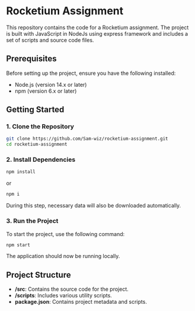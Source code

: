 # Rocketium Assignment

This repository contains the code for a Rocketium assignment. The project is built with JavaScript in NodeJs using express framework and includes a set of scripts and source code files.

## Prerequisites

Before setting up the project, ensure you have the following installed:

- Node.js (version 14.x or later)
- npm (version 6.x or later)

## Getting Started

### 1. Clone the Repository

```sh
git clone https://github.com/Sam-wiz/rocketium-assignment.git
cd rocketium-assignment
```

### 2. Install Dependencies

```sh
npm install
```
or
```sh
npm i
```

During this step, necessary data will also be downloaded automatically.

### 3. Run the Project

To start the project, use the following command:

```sh
npm start
```

The application should now be running locally.

## Project Structure

- **/src**: Contains the source code for the project.
- **/scripts**: Includes various utility scripts.
- **package.json**: Contains project metadata and scripts.

